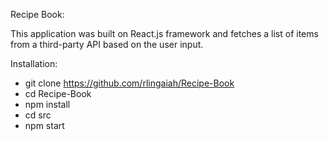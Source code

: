 Recipe Book: 

This application was built on React.js framework and fetches a list of items from a third-party API based on the user input.

Installation: 
- git clone https://github.com/rlingaiah/Recipe-Book
- cd Recipe-Book
- npm install 
- cd src
- npm start

